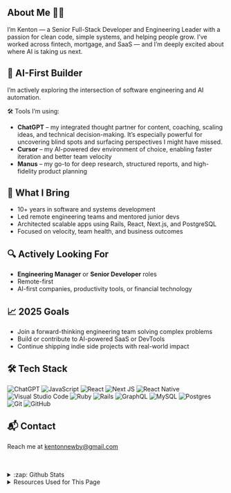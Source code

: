 ## About Me 👋🏽

I’m Kenton — a Senior Full-Stack Developer and Engineering Leader with a passion for clean code, simple systems, and helping people grow. I’ve worked across fintech, mortgage, and SaaS — and I’m deeply excited about where AI is taking us next.

## 🤖 AI-First Builder
I’m actively exploring the intersection of software engineering and AI automation.

🛠 Tools I’m using:
- **ChatGPT** – my integrated thought partner for content, coaching, scaling ideas, and technical decision-making. It’s especially powerful for uncovering blind spots and surfacing perspectives I might have missed.
- **Cursor** – my AI-powered dev environment of choice, enabling faster iteration and better team velocity 
- **Manus** – my go-to for deep research, structured reports, and high-fidelity product planning

## 🧠 What I Bring
- 10+ years in software and systems development
- Led remote engineering teams and mentored junior devs
- Architected scalable apps using Rails, React, Next.js, and PostgreSQL
- Focused on velocity, team health, and business outcomes

## 🔍 Actively Looking For
- **Engineering Manager** or **Senior Developer** roles  
- Remote-first 
- AI-first companies, productivity tools, or financial technology

## 📈 2025 Goals
- Join a forward-thinking engineering team solving complex problems
- Build or contribute to AI-powered SaaS or DevTools
- Continue shipping indie side projects with real-world impact

## 🛠️ Tech Stack
![ChatGPT](https://img.shields.io/badge/chatGPT-74aa9c?style=for-the-badge&logo=openai&logoColor=white)
![JavaScript](https://img.shields.io/badge/javascript-%23323330.svg?style=for-the-badge&logo=javascript&logoColor=%23F7DF1E)
![React](https://img.shields.io/badge/react-%2320232a.svg?style=for-the-badge&logo=react&logoColor=%2361DAFB)
![Next JS](https://img.shields.io/badge/Next-black?style=for-the-badge&logo=next.js&logoColor=white)
![React Native](https://img.shields.io/badge/react_native-%2320232a.svg?style=for-the-badge&logo=react&logoColor=%2361DAFB)
![Visual Studio Code](https://img.shields.io/badge/Visual%20Studio%20Code-0078d7.svg?style=for-the-badge&logo=visual-studio-code&logoColor=white)
![Ruby](https://img.shields.io/badge/ruby-%23CC342D.svg?style=for-the-badge&logo=ruby&logoColor=white)
![Rails](https://img.shields.io/badge/rails-%23CC0000.svg?style=for-the-badge&logo=ruby-on-rails&logoColor=white)
![GraphQL](https://img.shields.io/badge/-GraphQL-E10098?style=for-the-badge&logo=graphql&logoColor=white)
![MySQL](https://img.shields.io/badge/mysql-4479A1.svg?style=for-the-badge&logo=mysql&logoColor=white)
![Postgres](https://img.shields.io/badge/postgres-%23316192.svg?style=for-the-badge&logo=postgresql&logoColor=white)
![Git](https://img.shields.io/badge/git-%23F05033.svg?style=for-the-badge&logo=git&logoColor=white)
![GitHub](https://img.shields.io/badge/github-%23121011.svg?style=for-the-badge&logo=github&logoColor=white)

## 📬 Contact
Reach me at kentonnewby@gmail.com  

<br />
<br />

<details>
  <summary>:zap: Github Stats</summary>

  <img align="left" alt="Kenton's Github Stats" src="https://github-readme-stats-cyan-three.vercel.app/api?username=kenton&show_icons=true&hide_border=true" />

[![Top Langs](https://github-readme-stats-cyan-three.vercel.app/api/top-langs/?username=kenton)](https://github.com/kenton/github-readme-stats)

</details>

<details>
  <summary>Resources Used for This Page</summary>
  <br />
  
  * [Markdown Badges](https://github.com/Ileriayo/markdown-badges)
</details>
